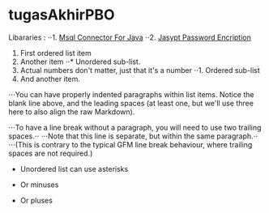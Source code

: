 # tugasAkhirPBO

Libararies :
⋅⋅1. [Msql Connector For Java](https://mvnrepository.com/artifact/mysql/mysql-connector-java/8.0.21 "Msql Connector For Java")
⋅⋅2. [Jasypt Password Encription](https://mvnrepository.com/artifact/org.jasypt/jasypt/1.9.2 "Jasypt Password Encription")


1. First ordered list item
2. Another item
⋅⋅* Unordered sub-list. 
1. Actual numbers don't matter, just that it's a number
⋅⋅1. Ordered sub-list
4. And another item.

⋅⋅⋅You can have properly indented paragraphs within list items. Notice the blank line above, and the leading spaces (at least one, but we'll use three here to also align the raw Markdown).

⋅⋅⋅To have a line break without a paragraph, you will need to use two trailing spaces.⋅⋅
⋅⋅⋅Note that this line is separate, but within the same paragraph.⋅⋅
⋅⋅⋅(This is contrary to the typical GFM line break behaviour, where trailing spaces are not required.)

* Unordered list can use asterisks
- Or minuses
+ Or pluses

